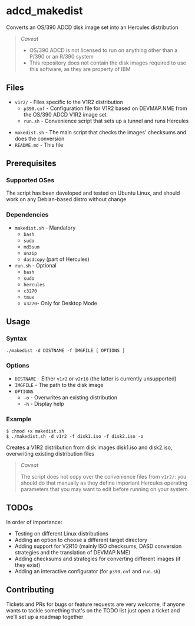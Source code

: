 # adcd_makedist

Converts an OS/390 ADCD disk image set into an Hercules distribution

> *Caveat*
>
> - OS/390 ADCD is not licensed to run on anything other than a P/390 or an R/390 system
> - This repository does not contain the disk images required to use this software, as they are property of IBM

## Files

- `v1r2/` - Files specific to the V1R2 distribution
    - `p390.cnf` - Configuration file for V1R2 based on DEVMAP.NME from the OS/390 ADCD V1R2 image set
    - `run.sh` - Convenience script that sets up a tunnel and runs Hercules
<!--- `v2r10/` - Files specific to the V2R10 distribution (proposed)-->
- `makedist.sh` - The main script that checks the images' checksums and does the conversion
- `README.md` - This file

## Prerequisites

### Supported OSes

The script has been developed and tested on Ubuntu Linux, and should work on any Debian-based distro without change

### Dependencies

- `makedist.sh` - Mandatory
    - `bash`
    - `sudo`
    - `md5sum`
    - `unzip`
    - `dasdcopy` (part of Hercules)
- `run.sh` - Optional
    - `bash`
    - `sudo`
    - `hercules`
    - `c3270`
    - `tmux`
    - `x3270`- Only for Desktop Mode

## Usage

### Syntax

`./makedist -d DISTNAME -f IMGFILE [ OPTIONS ]`

### Options

- `DISTNAME` - Either `v1r2` or `v2r10` (the latter is currently unsupported)
- `IMGFILE` - The path to the disk image
- `OPTIONS`
    - `-o` - Overwrites an existing distribution
    - `-h` - Display help

### Example

```
$ chmod +x makedist.sh
$ ./makedist.sh -d v1r2 -f disk1.iso -f disk2.iso -o
```

Creates a V1R2 distribution from disk images disk1.iso and disk2.iso, overwriting existing distribution files

> *Caveat*
>
> The script does not copy over the convenience files from `v1r2/`: you should do that manually as they define important Hercules operating parameters that you may want to edit before running on your system.

## TODOs

In order of importance: 

- Testing on different Linux distributions
- Adding an option to choose a different target directory
- Adding support for V2R10 (mainly ISO checksums, DASD conversion strategies and the translation of DEVMAP.NME)
- Adding checksums and strategies for converting different images (if they exist)
- Adding an interactive configurator (for `p390.cnf` and `run.sh`)

## Contributing

Tickets and PRs for bugs or feature requests are very welcome, if anyone wants to tackle something that's on the TODO list just open a ticket and we'll set up a roadmap together

